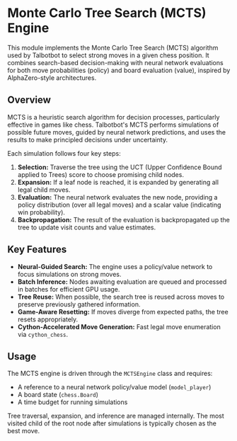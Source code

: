 # Monte Carlo Tree Search (MCTS) Engine

This module implements the Monte Carlo Tree Search (MCTS) algorithm used by Talbotbot to select strong moves in a given chess position. It combines search-based decision-making with neural network evaluations for both move probabilities (policy) and board evaluation (value), inspired by AlphaZero-style architectures.

## Overview

MCTS is a heuristic search algorithm for decision processes, particularly effective in games like chess. Talbotbot's MCTS performs simulations of possible future moves, guided by neural network predictions, and uses the results to make principled decisions under uncertainty.

Each simulation follows four key steps:

1. **Selection:** Traverse the tree using the UCT (Upper Confidence Bound applied to Trees) score to choose promising child nodes.
2. **Expansion:** If a leaf node is reached, it is expanded by generating all legal child moves.
3. **Evaluation:** The neural network evaluates the new node, providing a policy distribution (over all legal moves) and a scalar value (indicating win probability).
4. **Backpropagation:** The result of the evaluation is backpropagated up the tree to update visit counts and value estimates.

## Key Features

- **Neural-Guided Search:** The engine uses a policy/value network to focus simulations on strong moves.
- **Batch Inference:** Nodes awaiting evaluation are queued and processed in batches for efficient GPU usage.
- **Tree Reuse:** When possible, the search tree is reused across moves to preserve previously gathered information.
- **Game-Aware Resetting:** If moves diverge from expected paths, the tree resets appropriately.
- **Cython-Accelerated Move Generation:** Fast legal move enumeration via `cython_chess`.

## Usage

The MCTS engine is driven through the `MCTSEngine` class and requires:
- A reference to a neural network policy/value model (`model_player`)
- A board state (`chess.Board`)
- A time budget for running simulations

Tree traversal, expansion, and inference are managed internally. The most visited child of the root node after simulations is typically chosen as the best move.